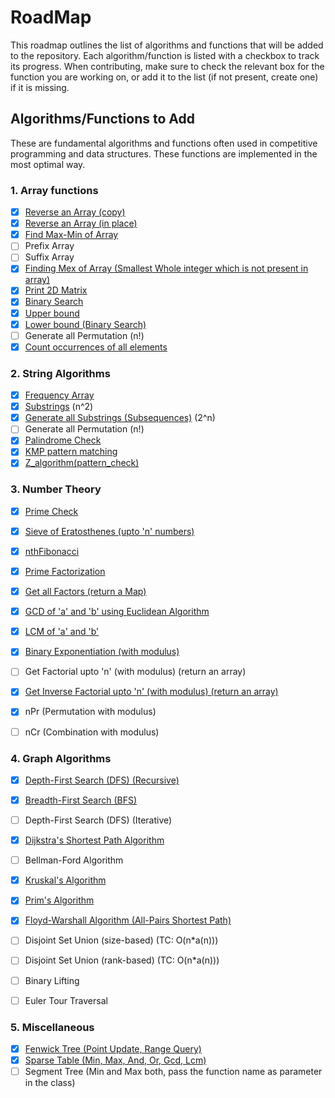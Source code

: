 # RoadMap
This roadmap outlines the list of algorithms and functions that will be added to the repository. Each algorithm/function is listed with a checkbox to track its progress. When contributing, make sure to check the relevant box for the function you are working on, or add it to the list (if not present, create one) if it is missing.

## Algorithms/Functions to Add
These are fundamental algorithms and functions often used in competitive programming and data structures. These functions are implemented in the most optimal way. 

### 1. Array functions
- [x] [Reverse an Array (copy)](Array_Functions/Reverse_an_Array)
- [x] [Reverse an Array (in place)](Array_Functions/Reversing_an_array(in_place))
- [x] [Find Max-Min of Array](Array_Functions/Min_Max_Functions)
- [ ] Prefix Array
- [ ] Suffix Array
- [x] [Finding Mex of Array (Smallest Whole integer which is not present in array)](Array_Functions/Finding_Mex)
- [x] [Print 2D Matrix](Array_Functions/Print_2D_Matrix)
- [x] [Binary Search](Array_Functions/Binary_Search)
- [x] [Upper bound](Array_Functions/Upper_Bound)
- [x] [Lower bound (Binary Search)](Array_Functions/Lower_Bound_Binary_Search)
- [ ] Generate all Permutation (n!)
- [x] [Count occurrences of all elements](Array_Functions/Count_Occurence) 

### 2. String Algorithms
- [x] [Frequency Array](String_Functions/Frequency_Array)
- [X] [Substrings](String_Functions/Substrings) (n^2)
- [x] [Generate all Substrings (Subsequences)](String_Functions/Subsequences) (2^n)
- [ ] Generate all Permutation (n!)
- [x] [Palindrome Check](String_Functions/Palindrome_Check)
- [x] [KMP pattern matching](String_Functions/KMP_pattern_matching)
- [x] [Z_algorithm(pattern_check)](String_Functions/Z_algorithm(pattern_check))
### 3. Number Theory
- [x] [Prime Check](Number_Theory_Functions/Prime_Check)
- [x] [Sieve of Eratosthenes (upto 'n' numbers)](Number_Theory_Functions/Sieve_Of_Eratosthenes)
- [x] [nthFibonacci](Number_Theory_Functions/nthFibonacci)
- [x] [Prime Factorization](Number_Theory_Functions/Prime_Factorization)
- [x] [Get all Factors (return a Map)](Number_Theory_Functions/Get_Factors)
- [x] [GCD of 'a' and 'b' using Euclidean Algorithm](Number_Theory_Functions/GCD_Using_Euclidean_Algorithm)
- [x] [LCM of 'a' and 'b'](Number_Theory_Functions/LCM_of_a_and_b)
- [x] [Binary Exponentiation (with modulus)](Number_Theory_Functions/Binary_exponentiation_(with_modulus))
- [ ] Get Factorial upto 'n' (with modulus) (return an array)
- [x] [Get Inverse Factorial upto 'n' (with modulus) (return an array)](Number_Theory_Functions/computeInverseFactorials)
- [x] nPr (Permutation with modulus)
- [ ] nCr (Combination with modulus)


### 4. Graph Algorithms
- [x] [Depth-First Search (DFS) (Recursive)](Graph_Functions/DFS_Recursion)
- [x] [Breadth-First Search (BFS)](Graph_Functions/BFS_Recursion)
- [ ] Depth-First Search (DFS) (Iterative)
- [x] [Dijkstra's Shortest Path Algorithm](Graph_Functions/Dijkstra_s)
- [ ] Bellman-Ford Algorithm
- [x] [Kruskal's Algorithm](Graph_Functions/Kruskal_s)
- [x] [Prim's Algorithm](Graph_Functions/Prim_s)
- [x] [Floyd-Warshall Algorithm (All-Pairs Shortest Path)](Graph_Functions/Floyd_Warshall)
- [ ] Disjoint Set Union (size-based) (TC: O(n*a(n)))
- [ ] Disjoint Set Union (rank-based) (TC: O(n*a(n)))
- [ ] Binary Lifting
- [ ] Euler Tour Traversal


### 5. Miscellaneous
- [x] [Fenwick Tree (Point Update, Range Query)](Miscellaneous_Functions/Fenwick_Tree)
- [x] [Sparse Table (Min, Max, And, Or, Gcd, Lcm)](Miscellaneous_Functions/Sparse_Table)
- [ ] Segment Tree (Min and Max both, pass the function name as parameter in the class)
